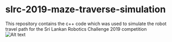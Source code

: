 # slrc-2019-maze-traverse-simulation
This repository contains the c++ code which was used to simulate the robot travel path for the Sri Lankan Robotics Challenge 2019 competition
![Alt text](relative/path/to/images/Repl.png?raw=true "Title")